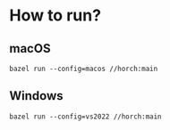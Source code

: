 # How to run?

## macOS

```shell
bazel run --config=macos //horch:main
```

## Windows

```shell
bazel run --config=vs2022 //horch:main
```

